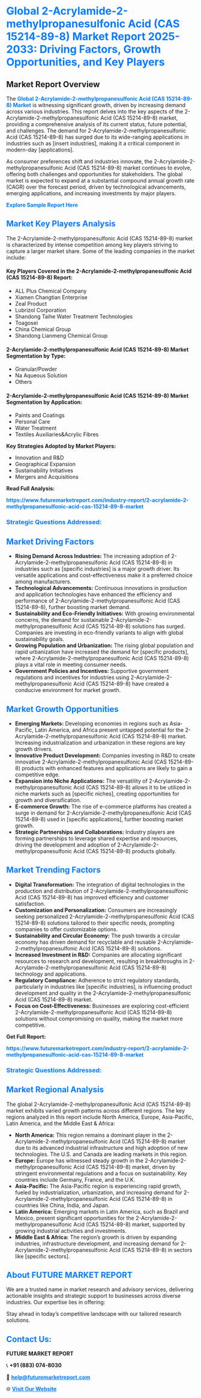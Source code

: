 <h1 style="color: #007BFF;">Global 2-Acrylamide-2-methylpropanesulfonic Acid (CAS 15214-89-8) Market Report 2025-2033: Driving Factors, Growth Opportunities, and Key Players</h1>

<section id="overview">
<h2>Market Report Overview</h2>
<p>The <a href="https://www.futuremarketreport.com/industry-report/2-acrylamide-2-methylpropanesulfonic-acid-cas-15214-89-8-market" style="color: #007BFF; text-decoration: none;"><strong>Global 2-Acrylamide-2-methylpropanesulfonic Acid (CAS 15214-89-8) Market</strong></a> is witnessing significant growth, driven by increasing demand across various industries. This report delves into the key aspects of the 2-Acrylamide-2-methylpropanesulfonic Acid (CAS 15214-89-8) market, providing a comprehensive analysis of its current status, future potential, and challenges. The demand for 2-Acrylamide-2-methylpropanesulfonic Acid (CAS 15214-89-8) has surged due to its wide-ranging applications in industries such as [insert industries], making it a critical component in modern-day [applications].</p>
<p>As consumer preferences shift and industries innovate, the 2-Acrylamide-2-methylpropanesulfonic Acid (CAS 15214-89-8) market continues to evolve, offering both challenges and opportunities for stakeholders. The global market is expected to expand at a substantial compound annual growth rate (CAGR) over the forecast period, driven by technological advancements, emerging applications, and increasing investments by major players.</p>
</section>

<section id="overview">
<p><a href="https://www.futuremarketreport.com/request-sample/reportId=114611" style="color: #007BFF; text-decoration: none;"><strong>Explore Sample Report Here</strong></a></p>
</section>

<section id="key-players">
<h2 style="color: #007BFF;">Market Key Players Analysis</h2>
<p>The 2-Acrylamide-2-methylpropanesulfonic Acid (CAS 15214-89-8) market is characterized by intense competition among key players striving to capture a larger market share. Some of the leading companies in the market include:</p>
<h4>Key Players Covered in the 2-Acrylamide-2-methylpropanesulfonic Acid (CAS 15214-89-8) Report:</h4>
<ul><li>ALL Plus Chemical Company</li><li>Xiamen Changtian Enterprise</li><li>Zeal Product</li><li>Lubrizol Corporation</li><li>Shandong Taihe Water Treatment Technologies</li><li>Toagosei</li><li>China Chemical Group</li><li>Shandong Lianmeng Chemical Group</li></ul>
<h4>2-Acrylamide-2-methylpropanesulfonic Acid (CAS 15214-89-8) Market Segmentation by Type:</h4>
<ul><li>Granular/Powder</li><li>Na Aqueous Solution</li><li>Others</li></ul>

<h4>2-Acrylamide-2-methylpropanesulfonic Acid (CAS 15214-89-8) Market Segmentation by Application:</h4>
<ul><li>Paints and Coatings</li><li>Personal Care</li><li>Water Treatment</li><li>Textiles Auxiliaries&amp;Acrylic Fibres</li></ul>
<p><strong>Key Strategies Adopted by Market Players:</strong></p>
<ul>
<li>Innovation and R&D</li>
<li>Geographical Expansion</li>
<li>Sustainability Initiatives</li>
<li>Mergers and Acquisitions</li>
</ul>
</section>

<section>
<p><strong>Read Full Analysis: </strong></p><a href="https://www.futuremarketreport.com/industry-report/2-acrylamide-2-methylpropanesulfonic-acid-cas-15214-89-8-market" style="color: #007BFF; text-decoration: none;"><strong>https://www.futuremarketreport.com/industry-report/2-acrylamide-2-methylpropanesulfonic-acid-cas-15214-89-8-market</strong></a>
<h3 style="color: #007BFF;">Strategic Questions Addressed:</h3>
</section>

<section id="driving-factors">
<h2 style="color: #007BFF;">Market Driving Factors</h2>
<ul>
<li><strong>Rising Demand Across Industries:</strong> The increasing adoption of 2-Acrylamide-2-methylpropanesulfonic Acid (CAS 15214-89-8) in industries such as [specific industries] is a major growth driver. Its versatile applications and cost-effectiveness make it a preferred choice among manufacturers.</li>
<li><strong>Technological Advancements:</strong> Continuous innovations in production and application technologies have enhanced the efficiency and performance of 2-Acrylamide-2-methylpropanesulfonic Acid (CAS 15214-89-8), further boosting market demand.</li>
<li><strong>Sustainability and Eco-Friendly Initiatives:</strong> With growing environmental concerns, the demand for sustainable 2-Acrylamide-2-methylpropanesulfonic Acid (CAS 15214-89-8) solutions has surged. Companies are investing in eco-friendly variants to align with global sustainability goals.</li>
<li><strong>Growing Population and Urbanization:</strong> The rising global population and rapid urbanization have increased the demand for [specific products], where 2-Acrylamide-2-methylpropanesulfonic Acid (CAS 15214-89-8) plays a vital role in meeting consumer needs.</li>
<li><strong>Government Policies and Incentives:</strong> Supportive government regulations and incentives for industries using 2-Acrylamide-2-methylpropanesulfonic Acid (CAS 15214-89-8) have created a conducive environment for market growth.</li>
</ul>
</section>

<section id="growth-opportunities">
<h2 style="color: #007BFF;">Market Growth Opportunities</h2>
<ul>
<li><strong>Emerging Markets:</strong> Developing economies in regions such as Asia-Pacific, Latin America, and Africa present untapped potential for the 2-Acrylamide-2-methylpropanesulfonic Acid (CAS 15214-89-8) market. Increasing industrialization and urbanization in these regions are key growth drivers.</li>
<li><strong>Innovative Product Development:</strong> Companies investing in R&D to create innovative 2-Acrylamide-2-methylpropanesulfonic Acid (CAS 15214-89-8) products with enhanced features and applications are likely to gain a competitive edge.</li>
<li><strong>Expansion into Niche Applications:</strong> The versatility of 2-Acrylamide-2-methylpropanesulfonic Acid (CAS 15214-89-8) allows it to be utilized in niche markets such as [specific niches], creating opportunities for growth and diversification.</li>
<li><strong>E-commerce Growth:</strong> The rise of e-commerce platforms has created a surge in demand for 2-Acrylamide-2-methylpropanesulfonic Acid (CAS 15214-89-8) used in [specific applications], further boosting market growth.</li>
<li><strong>Strategic Partnerships and Collaborations:</strong> Industry players are forming partnerships to leverage shared expertise and resources, driving the development and adoption of 2-Acrylamide-2-methylpropanesulfonic Acid (CAS 15214-89-8) products globally.</li>
</ul>
</section>

<section id="trending-factors">
<h2 style="color: #007BFF;">Market Trending Factors</h2>
<ul>
<li><strong>Digital Transformation:</strong> The integration of digital technologies in the production and distribution of 2-Acrylamide-2-methylpropanesulfonic Acid (CAS 15214-89-8) has improved efficiency and customer satisfaction.</li>
<li><strong>Customization and Personalization:</strong> Consumers are increasingly seeking personalized 2-Acrylamide-2-methylpropanesulfonic Acid (CAS 15214-89-8) solutions tailored to their specific needs, prompting companies to offer customizable options.</li>
<li><strong>Sustainability and Circular Economy:</strong> The push towards a circular economy has driven demand for recyclable and reusable 2-Acrylamide-2-methylpropanesulfonic Acid (CAS 15214-89-8) solutions.</li>
<li><strong>Increased Investment in R&D:</strong> Companies are allocating significant resources to research and development, resulting in breakthroughs in 2-Acrylamide-2-methylpropanesulfonic Acid (CAS 15214-89-8) technology and applications.</li>
<li><strong>Regulatory Compliance:</strong> Adherence to strict regulatory standards, particularly in industries like [specific industries], is influencing product development and quality in the 2-Acrylamide-2-methylpropanesulfonic Acid (CAS 15214-89-8) market.</li>
<li><strong>Focus on Cost-Effectiveness:</strong> Businesses are exploring cost-efficient 2-Acrylamide-2-methylpropanesulfonic Acid (CAS 15214-89-8) solutions without compromising on quality, making the market more competitive.</li>
</ul>
</section>

<section>
<p><strong>Get Full Report: </strong></p><a href="https://www.futuremarketreport.com/industry-report/2-acrylamide-2-methylpropanesulfonic-acid-cas-15214-89-8-market" style="color: #007BFF; text-decoration: none;"><strong>https://www.futuremarketreport.com/industry-report/2-acrylamide-2-methylpropanesulfonic-acid-cas-15214-89-8-market</strong></a>
<h3 style="color: #007BFF;">Strategic Questions Addressed:</h3>
</section>


<section id="regional-analysis">
<h2 style="color: #007BFF;">Market Regional Analysis</h2>
<p>The global 2-Acrylamide-2-methylpropanesulfonic Acid (CAS 15214-89-8) market exhibits varied growth patterns across different regions. The key regions analyzed in this report include North America, Europe, Asia-Pacific, Latin America, and the Middle East & Africa:</p>
<ul>
<li><strong>North America:</strong> This region remains a dominant player in the 2-Acrylamide-2-methylpropanesulfonic Acid (CAS 15214-89-8) market due to its advanced industrial infrastructure and high adoption of new technologies. The U.S. and Canada are leading markets in this region.</li>
<li><strong>Europe:</strong> Europe has witnessed steady growth in the 2-Acrylamide-2-methylpropanesulfonic Acid (CAS 15214-89-8) market, driven by stringent environmental regulations and a focus on sustainability. Key countries include Germany, France, and the U.K.</li>
<li><strong>Asia-Pacific:</strong> The Asia-Pacific region is experiencing rapid growth, fueled by industrialization, urbanization, and increasing demand for 2-Acrylamide-2-methylpropanesulfonic Acid (CAS 15214-89-8) in countries like China, India, and Japan.</li>
<li><strong>Latin America:</strong> Emerging markets in Latin America, such as Brazil and Mexico, present significant opportunities for the 2-Acrylamide-2-methylpropanesulfonic Acid (CAS 15214-89-8) market, supported by growing industrial activities and investments.</li>
<li><strong>Middle East & Africa:</strong> The region’s growth is driven by expanding industries, infrastructure development, and increasing demand for 2-Acrylamide-2-methylpropanesulfonic Acid (CAS 15214-89-8) in sectors like [specific sectors].</li>
</ul>
</section>

<footer>
<h2 style="color: #007BFF;">About FUTURE MARKET REPORT</h2>
<p>We are a trusted name in market research and advisory services, delivering actionable insights and strategic support to businesses across diverse industries. Our expertise lies in offering:</p>

<p>Stay ahead in today’s competitive landscape with our tailored research solutions.</p>

<h2 style="color: #007BFF;">Contact Us:</h2>
<p><strong>FUTURE MARKET REPORT</strong></p>
<p>📞 <strong>+91 (883) 074-8030</strong></p>
<p>📧 <strong><a href="mailto:help@futuremarketreport.com" style="color: #007BFF;">help@futuremarketreport.com</a></strong></p>
<p>🌐 <strong><a href="https://www.futuremarketreport.com/" style="color: #007BFF;">Visit Our Website</a></strong></p>
</footer>